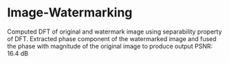 # Image-Watermarking
Computed DFT of original and watermark image using separability property of DFT. Extracted phase component of the watermarked image and fused the phase with magnitude of the original image to produce output
PSNR: 16.4 dB
